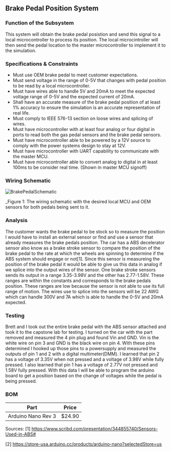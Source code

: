 Brake Pedal Position System
--------------------------------------
### Function of the Subsystem
This system will obtain the brake pedal posistion and send this signal to a local microcontroller to process its position. The local microcintroller will then send the pedal location to the master microcontroller to implement it to the simulation.  

### Specifications & Constraints
- Must use OEM brake pedal to meet customer expectations.
- Must send voltage in the range of 0-5V that changes with pedal position to be read by a local microcontroller.
- Must have wires able to handle 5V and 20mA to meet the expected voltage range of 0-5V and the expected current of 20mA. 
- Shall have an accurate measure of the brake pedal position of at least 1% accuracy to ensure the simulation is an accurate representation of real life.
- Must comply to IEEE 576-13 section on loose wires and splicing of wires.
- Must have microcontroller with at least four analog or four digital in ports to read both the gas pedal sensors and the brake pedal sensors.
- Must have microcontroller able to be powered by a 12V source to comply with the power systems design to stay at 12V.
- Must have microcontroller with UART capability to communicate with the master MCU. 
- Must have microcontroller able to convert analog to digital in at least 100ms to be consider real time. (Shown in master MCU signoff)

### Wiring Schematic

![BrakePedalSchematic](https://user-images.githubusercontent.com/117474294/217134906-68ba4112-b1f6-4c9f-809d-a28d7ae2ceb4.png)

_Figure 1: The wiring schematic with the desired local MCU and OEM sensors for both pedals being sent to it. 

### Analysis
The customer wants the brake pedal to be stock so to measure the position I would have to install an external sensor or find and use a sensor that already measures the brake pedals position. The car has a ABS decelerator sensor also know as a brake stroke sensor to compare the position of the brake pedal to the rate at which the wheels are spinning to determine if the ABS system should engage or not[1]. Since this sensor is measureing the position of the brake pedal it would be able to give us this data in analog if we splice into the output wires of the sensor. One brake stroke sensors sends its output in a range 3.35-3.98V and the other has 2.77-1.58V. These ranges are within the constants and corresponds to the brake pedals position. These ranges are low because the sensor is not able to use its full range of motion. The wires use to splice into the sensors will be 22 AWG which can handle 300V and 7A which is able to handle the 0-5V and 20mA expected.  

### Testing 
Brett and I took out the entire brake pedal with the ABS sensor attached and took it to the capstone lab for testing. I turned on the car with the part removed and measured the 4 pin plug and found Vin and GND. Vin is the white wire on pin 3 and GND is the black wire on pin 4. With these pins determined I hooked up those pins to a powersupply and measured the outputs of pin 1 and 2 with a digital multimeter(DMM). I learned that pin 2 has a voltage of 3.35V when not pressed and a voltage of 3.98V while fully pressed. I also learned that pin 1 has a voltage of 2.77V not pressed and 1.58V fully pressed. With this data I will be able to program the arduino board to get a position based on the change of voltages while the pedal is being pressed. 

### BOM

| Part                         | Price    |
|:----------------------------:|:--------:|
| Arduino Nano Rev 3           | $24.90   |

Sources:
[1] https://www.scribd.com/presentation/344855740/Sensors-Used-in-ABS#

[2] https://store-usa.arduino.cc/products/arduino-nano?selectedStore=us
